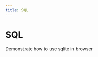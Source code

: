 ```yaml
---
title: SQL
---
```


# SQL

Demonstrate how to use sqlite in browser

<script src="https://unpkg.com/sql.js@0.5.0/js/sql.js"></script>